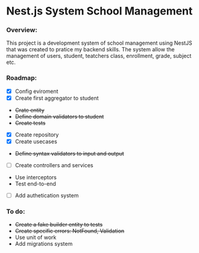 # Nest.js System School Management

### Overview:
This project is a development system of school management using NestJS that was created to pratice my backend skills. The system allow the management of users, student, teatchers class, enrollment, grade, subject etc. 

### Roadmap:


 - [x] Config eviroment
 - [x] Create first aggregator to student
 - <s>Crate entity</s>
 - <s>Define domain validators to student</s>
 - <s>Create tests</s>
 - [x] Create repository
 - [x] Create usecases
 - <s>Define syntax validators to input and output</s>
 - [ ] Create controllers and services
 - Use interceptors
 - Test end-to-end
 - [ ] Add authetication system

### To do:
- <s>Create a fake builder entity to tests</s>
- <s>Create specific errors: NotFound, Validation</s>
- Use unit of work
- Add migrations system